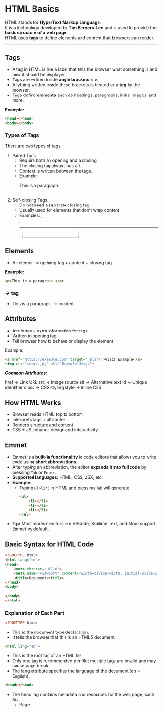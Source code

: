 # HTML Basics

HTML stands for **HyperText Markup Language**.  
It is a technology developed by **Tim Berners-Lee** and is used to provide the **basic structure of a web page**.  
HTML uses **tags** to define elements and content that browsers can render.

---

## Tags

- A tag in HTML is like a label that tells the browser what something is and how it should be displayed.
- Tags are written inside **angle brackets `< >`**.  
- Anything written inside these brackets is treated as a **tag** by the browser.  
- Tags define **elements** such as headings, paragraphs, links, images, and more.  

**Example:**  
```html
<head></head>
<body></body>
```
### Types of Tags
There are two types of tags
1. Paired Tags
    - Require both an opening <tag> and a closing </tag>.
    - The closing tag always has a /.
    - Content is written between the tags.
    - Example: <p>This is a paragraph.</p>.
2. Self-closing Tags 
    - Do not need a separate closing tag.
    - Usually used for elements that don’t wrap content.
    - Examples: <img />, <br />, <hr />, <input />.

## Elements

- An element = opening tag + content + closing tag

**Example:**
```html
<p>This is a paragraph.</p>
```

### <p> → tag
- This is a paragraph. → content

## Attributes

- Attributes = extra information for tags
- Written in opening tag
- Tell browser how to behave or display the element

Example:

```html
<a href="https://example.com" target="_blank">Visit Example</a>
<img src="image.jpg" alt="Example Image">
```

***Common Attributes:***

href → Link URL
src → Image source
alt → Alternative text
id → Unique identifier
class → CSS styling
style → Inline CSS

## How HTML Works

- Browser reads HTML top to bottom
- Interprets tags + attributes
- Renders structure and content
- CSS + JS enhance design and interactivity

## Emmet

- Emmet is a **built-in functionality** in code editors that allows you to write code using **short abbreviations**.  
- After typing an abbreviation, the editor **expands it into full code** by pressing `Tab` or `Enter`.  
- **Supported languages:** HTML, CSS, JSX, etc.  
- **Example:**  
  - Typing `ul>li*3` in HTML and pressing `Tab` will generate:
    ```html
    <ul>
        <li></li>
        <li></li>
        <li></li>
    </ul>
    ```
- **Tip:** Most modern editors like VSCode, Sublime Text, and Atom support Emmet by default.

## Basic Syntax for HTML Code

```html
<!DOCTYPE html>
<html lang="en">
<head>
    <meta charset="UTF-8">
    <meta name="viewport" content="width=device-width, initial-scale=1.0">
    <title>Document</title>
</head>
<body>
    
</body>
</html>
```

### Explanation of Each Part

```html
<!DOCTYPE html>
```
- This is the document type declaration.
- It tells the browser that this is an HTML5 document.

```html
<html lang="en">
```
- This is the root tag of an HTML file.
- Only one <html> tag is recommended per file; multiple tags are invalid and may cause page break.
- The lang attribute specifies the language of the document (en = English).

```html
<head></head>
```
- The head tag contains metadata and resources for the web page, such as:
    - Page <title> : Specifies the title of the web page displayed in the browser tab.
    - Meta tags (<meta>) : Provide information about the page, such as character encoding, viewport settings, and author.
- Links to CSS or JavaScript files
- Content inside <head> is not displayed on the screen but helps the browser understand the page.
- This is recommended to use one head tag per file.

```html
<body></body>
```
- The body tag contains all the main content of the web page.
- Anything written inside <body> is visible on the screen.
- There tow meta data added by emmet in vs cdoe and title.
- It is recommend to use single body tag per file.

### Meta Tags Added by Emmet (VS Code)

```html
<meta charset="UTF-8">
```
- Specifies the character encoding of the page.
- UTF-8 supports almost all characters worldwide.

```html
<meta name="viewport" content="width=device-width, initial-scale=1.0">
```
- Makes the page responsive.
- Sets the width of the page to match the device width.
- initial-scale=1.0 sets the initial zoom level.

```html
<title>Document</title>
```
- Sets the title of the web page.
- Displayed on the browser tab or window title bar.